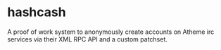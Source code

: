 # hashcash

A proof of work system to anonymously create accounts on Atheme irc services via their XML RPC API and a custom patchset.
